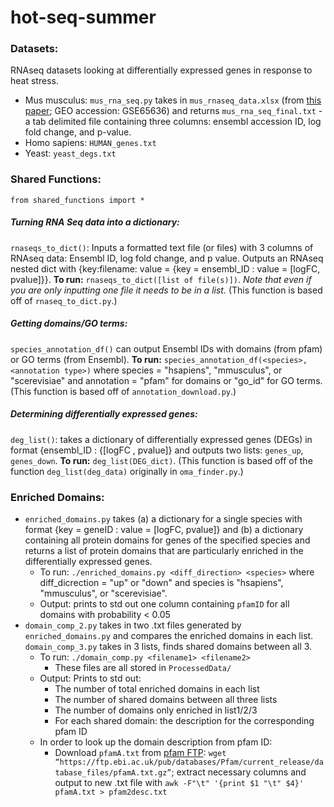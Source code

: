 # hot-seq-summer

### Datasets:

RNAseq datasets looking at differentially expressed genes in response to heat stress.

* Mus musculus: `mus_rna_seq.py` takes in `mus_rnaseq_data.xlsx` (from [this paper](https://elifesciences.org/articles/07687/); GEO accession: GSE65636) and returns `mus_rna_seq_final.txt` - a tab delimited file containing three columns: ensembl accession ID, log fold change, and p-value.
* Homo sapiens: `HUMAN_genes.txt`
* Yeast: `yeast_degs.txt`

### Shared Functions:
`from shared_functions import *`

##### Turning RNA Seq data into a dictionary:

`rnaseqs_to_dict()`: Inputs a formatted text file (or files) with 3 columns of RNAseq data: Ensembl ID, log fold change, and p value. Outputs an RNAseq nested dict with {key:filename: value = {key = ensembl_ID : value = [logFC, pvalue]}}. **To run:** `rnaseqs_to_dict([list of file(s)])`. *Note that even if you are only inputting one file it needs to be in a list.* (This function is based off of `rnaseq_to_dict.py`.)

##### Getting domains/GO terms:

`species_annotation_df()` can output Ensembl IDs with domains (from pfam) or GO terms (from Ensembl). **To run:** `species_annotation_df(<species>, <annotation type>)` where species = "hsapiens", "mmusculus", or "scerevisiae" and annotation = "pfam" for domains or "go_id" for GO terms. (This function is based off of `annotation_download.py`.)

##### Determining differentially expressed genes:

`deg_list()`: takes a dictionary of differentially expressed genes (DEGs) in format {ensembl_ID : {[logFC , pvalue]} and outputs two lists: `genes_up`, `genes_down`. **To run:** `deg_list(DEG_dict)`. (This function is based off of the function `deg_list(deg_data)` originally in `oma_finder.py`.)

### Enriched Domains:

* `enriched_domains.py` takes (a) a dictionary for a single species with format {key = geneID : value = [logFC, pvalue]} and (b) a dictionary containing all protein domains for genes of the specified species and returns a list of protein domains that are particularly enriched in the differentially expressed genes.
  * To run: `./enriched_domains.py <diff_direction> <species>` where diff_dicrection = "up" or "down" and species is "hsapiens", "mmusculus", or "scerevisiae".
  * Output: prints to std out one column containing `pfamID` for all domains with probability < 0.05
* `domain_comp_2.py` takes in two .txt files generated by `enriched_domains.py` and compares the enriched domains in each list. `domain_comp_3.py` takes in 3 lists, finds shared domains between all 3.
  * To run: `./domain_comp.py <filename1> <filename2>`
    * These files are all stored in `ProcessedData/`
  * Output: Prints to std out:
    * The number of total enriched domains in each list
    * The number of shared domains between all three lists
    * The number of domains only enriched in list1/2/3
    * For each shared domain: the description for the corresponding pfam ID
  * In order to look up the domain description from pfam ID:
    * Download `pfamA.txt` from [pfam FTP](https://ftp.ebi.ac.uk/pub/databases/Pfam/current_release/database_files/): `wget “https://ftp.ebi.ac.uk/pub/databases/Pfam/current_release/database_files/pfamA.txt.gz”`; extract necessary columns and output to new .txt file with `awk -F"\t" '{print $1 "\t" $4}' pfamA.txt > pfam2desc.txt`
